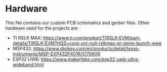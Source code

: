 # Hardware
This file contains our custom PCB schematics and gerber files.
Other hardware used for the projects are:
- TI RSLK MAX: https://www.ti.com/product/TIRSLK-EVM/part-details/TIRSLK-EVM?HQS=corp-uni-null-rslkmax-pr-store-launch-wwe
- MSP432: https://www.digikey.com/en/products/detail/texas-instruments/MSP-EXP432P401R/5170609
- ESP32 UWB: https://www.makerfabs.com/esp32-uwb-ultra-wideband.html
